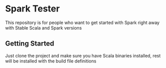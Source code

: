 # Spark Tester

This repository is for people who want to get started with Spark right away with Stable Scala and Spark versions

## Getting Started

Just clone the project and make sure you have Scala binaries installed, rest will be installed with the build file 
definitions

